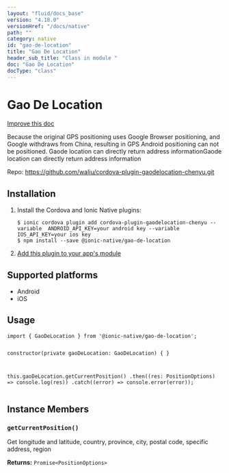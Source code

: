 ```yaml
---
layout: "fluid/docs_base"
version: "4.18.0"
versionHref: "/docs/native"
path: ""
category: native
id: "gao-de-location"
title: "Gao De Location"
header_sub_title: "Class in module "
doc: "Gao De Location"
docType: "class"
---
```


<h1 class="api-title">Gao De Location</h1>

<a class="improve-v2-docs" href="http://github.com/ionic-team/ionic-native/edit/master/src/@ionic-native/plugins/gao-de-location/index.ts#L1">
  Improve this doc
</a>







<p>Because the original GPS positioning uses Google Browser positioning, and Google withdraws from China, resulting in GPS Android positioning can not be positioned.
Gaode location can directly return address informationGaode location can directly return address information</p>


<p>Repo:
  <a href="https://github.com/waliu/cordova-plugin-gaodelocation-chenyu.git">
    https://github.com/waliu/cordova-plugin-gaodelocation-chenyu.git
  </a>
</p>


<h2><a class="anchor" name="installation" href="#installation"></a>Installation</h2>
<ol class="installation">
  <li>Install the Cordova and Ionic Native plugins:<br>
    <pre><code class="nohighlight">$ ionic cordova plugin add cordova-plugin-gaodelocation-chenyu --variable  ANDROID_API_KEY=your android key --variable  IOS_API_KEY=your ios key
$ npm install --save @ionic-native/gao-de-location
</code></pre>
  </li>
  <li><a href="https://ionicframework.com/docs/native/#Add_Plugins_to_Your_App_Module">Add this plugin to your app's module</a></li>
</ol>



<h2><a class="anchor" name="platforms" href="#platforms"></a>Supported platforms</h2>
<ul>
  <li>Android</li><li>iOS</li>
</ul>






<h2><a class="anchor" name="usage" href="#usage"></a>Usage</h2>
<pre><code class="lang-typescript">import { GaoDeLocation } from &#39;@ionic-native/gao-de-location&#39;;


constructor(private gaoDeLocation: GaoDeLocation) { }

this.gaoDeLocation.getCurrentPosition()
.then((res: PositionOptions) =&gt; console.log(res))
.catch((error) =&gt; console.error(error));
</code></pre>








<h2><a class="anchor" name="instance-members" href="#instance-members"></a>Instance Members</h2>
<h3><a class="anchor" name="getCurrentPosition" href="#getCurrentPosition"></a><code>getCurrentPosition()</code></h3>


Get longitude and latitude, country, province, city, postal code, specific address, region


<div class="return-value" markdown="1">
  <i class="icon ion-arrow-return-left"></i>
  <b>Returns:</b> <code>Promise&lt;PositionOptions&gt;</code> 
</div>





